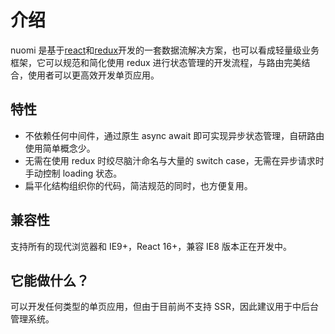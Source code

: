 # 介绍

nuomi 是基于[react](https://reactjs.org/)和[redux](https://redux.js.org/)开发的一套数据流解决方案，也可以看成轻量级业务框架，它可以规范和简化使用 redux 进行状态管理的开发流程，与路由完美结合，使用者可以更高效开发单页应用。

## 特性

- 不依赖任何中间件，通过原生 async await 即可实现异步状态管理，自研路由使用简单概念少。
- 无需在使用 redux 时绞尽脑汁命名与大量的 switch case，无需在异步请求时手动控制 loading 状态。
- 扁平化结构组织你的代码，简洁规范的同时，也方便复用。

## 兼容性

支持所有的现代浏览器和 IE9+，React 16+，兼容 IE8 版本正在开发中。

## 它能做什么？

可以开发任何类型的单页应用，但由于目前尚不支持 SSR，因此建议用于中后台管理系统。
